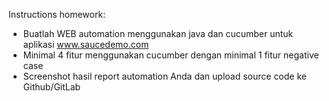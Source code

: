 Instructions homework:

- Buatlah WEB automation menggunakan java dan cucumber untuk aplikasi www.saucedemo.com
- Minimal 4 fitur menggunakan cucumber dengan minimal 1 fitur negative case
- Screenshot hasil report automation Anda dan upload source code ke Github/GitLab
